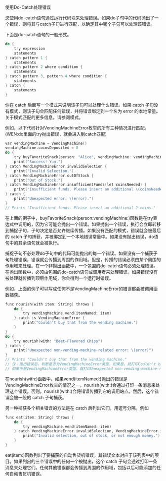 使用Do-Catch处理错误

您使用do-catch语句通过运行代码块来处理错误。如果do子句中的代码抛出了一个错误，则将其与catch子句进行匹配，以确定其中哪个子句可以处理该错误。

下面是do-catch语句的一般形式。

```objectivec
do {
    try expression
    statements
} catch pattern 1 {
    statements
} catch pattern 2 where condition {
    statements
} catch pattern 3, pattern 4 where condition {
    statements
} catch {
    statements
}
```

你在 catch 后面写一个模式来说明该子句可以处理什么错误。如果 catch 子句没有模式，则该子句会匹配任何错误，并将错误绑定到一个名为 error 的本地常量。关于模式匹配的更多信息，请参阅模式。

例如，以下代码针对VendingMachineError枚举的所有三种情况进行匹配。(WEN:do里面的try抛出错误，就会进入到catch匹配)

```objectivec
var vendingMachine = VendingMachine()
vendingMachine.coinsDeposited = 8
do {
    try buyFavoriteSnack(person: "Alice", vendingMachine: vendingMachine)
    print("Success! Yum.")
} catch VendingMachineError.invalidSelection {
    print("Invalid Selection.")
} catch VendingMachineError.outOfStock {
    print("Out of Stock.")
} catch VendingMachineError.insufficientFunds(let coinsNeeded) {
    print("Insufficient funds. Please insert an additional \(coinsNeeded) coins.")
} catch {
    print("Unexpected error: \(error).")
}
// Prints "Insufficient funds. Please insert an additional 2 coins."
```

在上面的例子中，buyFavoriteSnack(person:vendingMachine:)函数是在try表达式中调用的，因为它可能会抛出一个错误。如果抛出一个错误，执行会立即转移到捕捉子句，子句决定是否允许继续传播。如果没有匹配的模式，错误就会被最后的 catch 子句捕获，并被绑定到一个本地错误常量中。如果没有抛出错误，do语句中的其余语句就会被执行。

捕捉子句不必处理do子句中的代码可能抛出的每一个错误。如果没有一个捕获子句处理错误，错误就会传播到周围的作用域。但是，传播的错误必须由某个周围的作用域来处理。在一个非抛出函数中，一个包围的do-catch语句必须处理错误。在抛出函数中，必须由包围的do-catch语句或调用者来处理错误。如果错误没有被处理就传播到顶层作用域，你会得到一个运行时错误。

例如，上面的例子可以写成任何不是VendingMachineError的错误都会被调用函数捕获。

```objectivec
func nourish(with item: String) throws {
    do {
        try vendingMachine.vend(itemNamed: item)
    } catch is VendingMachineError {
        print("Couldn't buy that from the vending machine.")
    }
}
do {
    try nourish(with: "Beet-Flavored Chips")
} catch {
    print("Unexpected non-vending-machine-related error: \(error)")
}
// Prints "Couldn't buy that from the vending machine."
// 汶：抛出错误后，判断是否为VendingMachineError类型，如果是，就打印Couldn't buy that from the vending machine.
// 如果不是VendingMachineError类型，就打印Unexpected non-vending-machine-related error: \(error)
```

在nourish(with:)函数中，如果vend(itemNamed:)抛出的错误是VendingMachineError枚举的情况之一，nourish(with:)会通过打印一条消息来处理这个错误。否则，nourish(with:)会将错误传播到它的调用站点。然后，这个错误会被一般的 catch 子句捕获。

另一种捕获多个相关错误的方法是在 catch 后列出它们，用逗号分隔。例如

```objectivec
func eat(item: String) throws {
    do {
        try vendingMachine.vend(itemNamed: item)
    } catch VendingMachineError.invalidSelection, VendingMachineError.insufficientFunds, VendingMachineError.outOfStock {
        print("Invalid selection, out of stock, or not enough money.")
    }
}
```

eat(item:)函数列出了要捕获的自动售货机错误，其错误文本对应于该列表中的项目。如果列出的三个错误中的任何一个被抛出，这个 catch 子句会通过打印一条消息来处理它们。任何其他错误都会传播到周围的作用域，包括以后可能添加的任何自动售货机错误。